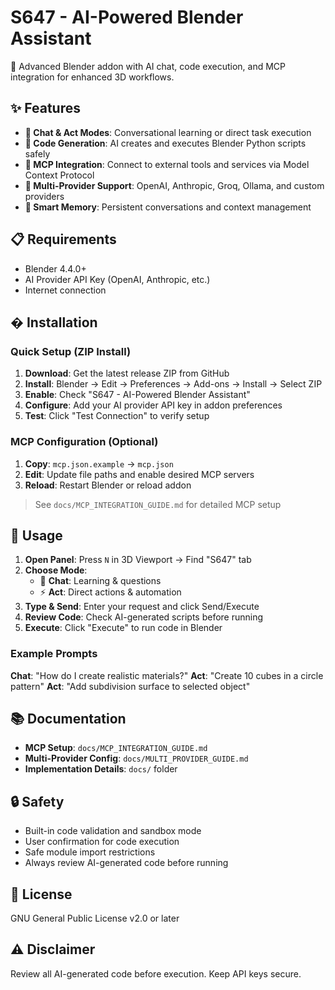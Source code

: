# S647 - AI-Powered Blender Assistant

🤖 Advanced Blender addon with AI chat, code execution, and MCP integration for enhanced 3D workflows.

## ✨ Features

- **💬 Chat & Act Modes**: Conversational learning or direct task execution
- **🔧 Code Generation**: AI creates and executes Blender Python scripts safely
- **🧠 MCP Integration**: Connect to external tools and services via Model Context Protocol
- **🎯 Multi-Provider Support**: OpenAI, Anthropic, Groq, Ollama, and custom providers
- **💾 Smart Memory**: Persistent conversations and context management

## 📋 Requirements

- Blender 4.4.0+
- AI Provider API Key (OpenAI, Anthropic, etc.)
- Internet connection

## � Installation

### Quick Setup (ZIP Install)

1. **Download**: Get the latest release ZIP from GitHub
2. **Install**: Blender → Edit → Preferences → Add-ons → Install → Select ZIP
3. **Enable**: Check "S647 - AI-Powered Blender Assistant"
4. **Configure**: Add your AI provider API key in addon preferences
5. **Test**: Click "Test Connection" to verify setup

### MCP Configuration (Optional)

1. **Copy**: `mcp.json.example` → `mcp.json`
2. **Edit**: Update file paths and enable desired MCP servers
3. **Reload**: Restart Blender or reload addon

> See `docs/MCP_INTEGRATION_GUIDE.md` for detailed MCP setup

## 🎯 Usage

1. **Open Panel**: Press `N` in 3D Viewport → Find "S647" tab
2. **Choose Mode**:
   - 💬 **Chat**: Learning & questions
   - ⚡ **Act**: Direct actions & automation
3. **Type & Send**: Enter your request and click Send/Execute
4. **Review Code**: Check AI-generated scripts before running
5. **Execute**: Click "Execute" to run code in Blender

### Example Prompts

**Chat**: "How do I create realistic materials?"
**Act**: "Create 10 cubes in a circle pattern"
**Act**: "Add subdivision surface to selected object"

## 📚 Documentation

- **MCP Setup**: `docs/MCP_INTEGRATION_GUIDE.md`
- **Multi-Provider Config**: `docs/MULTI_PROVIDER_GUIDE.md`
- **Implementation Details**: `docs/` folder

## 🔒 Safety

- Built-in code validation and sandbox mode
- User confirmation for code execution
- Safe module import restrictions
- Always review AI-generated code before running

## 📄 License

GNU General Public License v2.0 or later

## ⚠️ Disclaimer

Review all AI-generated code before execution. Keep API keys secure.
